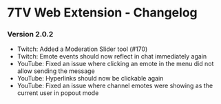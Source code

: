 # 7TV Web Extension - Changelog

### Version 2.0.2

- Twitch: Added a Moderation Slider tool (#170)
- Twitch: Emote events should now reflect in chat immediately again
- YouTube: Fixed an issue where clicking an emote in the menu did not allow sending the message
- YouTube: Hyperlinks should now be clickable again
- YouTube: Fixed an issue where channel emotes were showing as the current user in popout mode